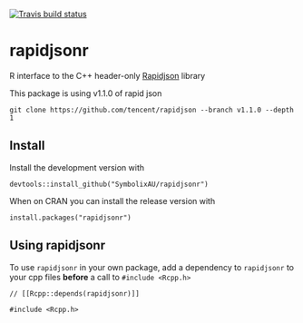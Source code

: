 
[![Travis build status](https://travis-ci.org/SymbolixAU/rapidjsonr.svg?branch=master)](https://travis-ci.org/SymbolixAU/rapidjsonr)

# rapidjsonr

R interface to the C++ header-only [Rapidjson](https://github.com/Tencent/rapidjson) library

This package is using v1.1.0 of rapid json

```
git clone https://github.com/tencent/rapidjson --branch v1.1.0 --depth 1
```

## Install

Install the development version with

```
devtools::install_github("SymbolixAU/rapidjsonr")
```

When on CRAN you can install the release version with

```
install.packages("rapidjsonr")
```

## Using rapidjsonr


To use `rapidjsonr` in your own package, add a dependency to `rapidjsonr` to your cpp files **before** a call to `#include <Rcpp.h>`

```
// [[Rcpp::depends(rapidjsonr)]]

#include <Rcpp.h>
```




